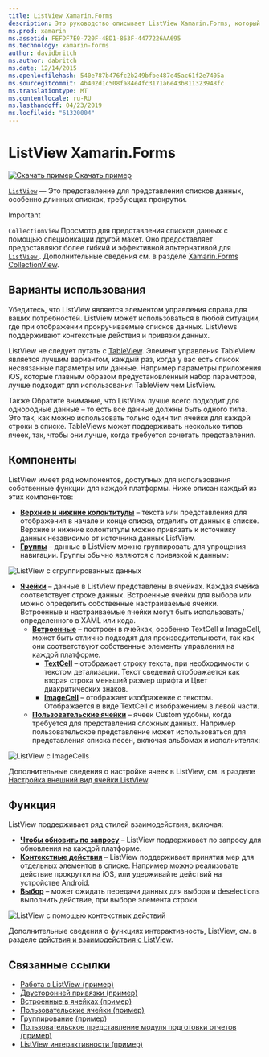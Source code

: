 ```yaml
---
title: ListView Xamarin.Forms
description: Это руководство описывает ListView Xamarin.Forms, который может использоваться для представления данных в списках визуально привлекательные и интерактивные.
ms.prod: xamarin
ms.assetid: FEFDF7E0-720F-4BD1-863F-4477226AA695
ms.technology: xamarin-forms
author: davidbritch
ms.author: dabritch
ms.date: 12/14/2015
ms.openlocfilehash: 540e787b476fc2b249bfbe487e45ac61f2e7405a
ms.sourcegitcommit: 4b402d1c508fa84e4fc3171a6e43b811323948fc
ms.translationtype: MT
ms.contentlocale: ru-RU
ms.lasthandoff: 04/23/2019
ms.locfileid: "61320004"
---
```

# <a name="xamarinforms-listview"></a>ListView Xamarin.Forms

[![Скачать пример](~/media/shared/download.png) Скачать пример](https://developer.xamarin.com/samples/WorkingWithListview)

[`ListView`](xref:Xamarin.Forms.ListView) — Это представление для представления списков данных, особенно длинных списках, требующих прокрутки.

> [!IMPORTANT]
> `CollectionView` Просмотр для представления списков данных с помощью спецификации другой макет. Оно предоставляет предоставляют более гибкий и эффективной альтернативой для [ `ListView` ](xref:Xamarin.Forms.ListView). Дополнительные сведения см. в разделе [Xamarin.Forms CollectionView](~/xamarin-forms/user-interface/collectionview/index.md).

## <a name="use-cases"></a>Варианты использования

Убедитесь, что ListView является элементом управления справа для ваших потребностей. ListView может использоваться в любой ситуации, где при отображении прокручиваемые списков данных. ListViews поддерживают контекстные действия и привязки данных.

ListView не следует путать с [TableView](~/xamarin-forms/user-interface/tableview.md). Элемент управления TableView является лучшим вариантом, каждый раз, когда у вас есть список несвязанные параметры или данные. Например параметры приложения iOS, которые главным образом предустановленный набор параметров, лучше подходит для использования TableView чем ListView.

Также Обратите внимание, что ListView лучше всего подходит для однородные данные &ndash; то есть все данные должны быть одного типа. Это так, как можно использовать только один тип ячейки для каждой строки в списке. TableViews может поддерживать несколько типов ячеек, так, чтобы они лучше, когда требуется сочетать представления.

## <a name="components"></a>Компоненты
ListView имеет ряд компонентов, доступных для использования собственные функции для каждой платформы. Ниже описан каждый из этих компонентов:

- **[Верхние и нижние колонтитулы](customizing-list-appearance.md#Headers_and_Footers)**  &ndash; текста или представления для отображения в начале и конце списка, отделить от данных в списке. Верхние и нижние колонтитулы можно привязать к источнику данных независимо от источника данных ListView.
- **[Группы](customizing-list-appearance.md#Grouping)**  &ndash; данные в ListView можно группировать для упрощения навигации. Группы обычно являются с привязкой к данным:

![](images/grouping-depth.png "ListView с сгруппированных данных")

- **[Ячейки](customizing-cell-appearance.md)**  &ndash; данные в ListView представлены в ячейках. Каждая ячейка соответствует строке данных. Встроенные ячейки для выбора или можно определить собственные настраиваемые ячейки. Встроенные и настраиваемые ячейки могут быть использовать/определенного в XAML или кода.
  - **[Встроенные](customizing-cell-appearance.md#Built_in_Cells)**  &ndash; построен в ячейках, особенно TextCell и ImageCell, может быть отлично подходят для производительности, так как они соответствуют собственные элементы управления на каждой платформе.
       - **[TextCell](customizing-cell-appearance.md#TextCell)**  &ndash; отображает строку текста, при необходимости с текстом детализации. Текст сведений отображается как вторая строка меньший размер шрифта и Цвет диакритических знаков.
       - **[ImageCell](customizing-cell-appearance.md#ImageCell)**  &ndash; отображает изображение с текстом. Отображается в виде TextCell с изображением в левой части.
  - **[Пользовательские ячейки](customizing-cell-appearance.md#customcells)**  &ndash; ячеек Custom удобны, когда требуется для представления сложных данных. Например пользовательское представление может использоваться для представления списка песен, включая альбомах и исполнителях:

![](images/image-cell-default.png "ListView с ImageCells")

Дополнительные сведения о настройке ячеек в ListView, см. в разделе [Настройка внешний вид ячейки ListView](customizing-cell-appearance.md).

## <a name="functionality"></a>Функция
ListView поддерживает ряд стилей взаимодействия, включая:

- **[Чтобы обновить по запросу](interactivity.md#Pull_to_Refresh)**  &ndash; ListView поддерживает по запросу для обновления на каждой платформе.
- **[Контекстные действия](interactivity.md#Context_Actions)**  &ndash; ListView поддерживает принятия мер для отдельных элементов в списке. Например можно реализовать действие прокрутки на iOS, или удерживайте действий на устройстве Android.
- **[Выбор](interactivity.md#selectiontaps)**  &ndash; может ожидать передачи данных для выбора и deselections выполнить действие, при выборе элемента строки.

![](images/context-default.png "ListView с помощью контекстных действий")

Дополнительные сведения о функциях интерактивность, ListView, см. в разделе [действия и взаимодействия с ListView](interactivity.md).

## <a name="related-links"></a>Связанные ссылки

- [Работа с ListView (пример)](https://developer.xamarin.com/samples/WorkingWithListview)
- [Двусторонней привязки (пример)](https://developer.xamarin.com/samples/xamarin-forms/UserInterface/ListView/SwitchEntryTwoBinding)
- [Встроенные в ячейках (пример)](https://developer.xamarin.com/samples/xamarin-forms/UserInterface/ListView/BuiltInCells)
- [Пользовательские ячейки (пример)](https://developer.xamarin.com/samples/xamarin-forms/UserInterface/ListView/CustomCells)
- [Группирование (пример)](https://developer.xamarin.com/samples/xamarin-forms/UserInterface/ListView/Grouping)
- [Пользовательское представление модуля подготовки отчетов (пример)](https://developer.xamarin.com/samples/xamarin-forms/UserInterface/ListView/WorkingWithListviewNative)
- [ListView интерактивности (пример)](https://developer.xamarin.com/samples/xamarin-forms/UserInterface/ListView/interactivity)
